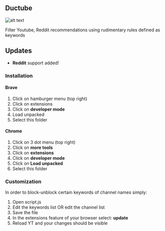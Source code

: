## Ductube

![alt text](static/img/ducttube.webp "Duct tape Icon")

Filter Youtube, Reddit recommendations using rudimentary rules defined as keywords

## Updates

* **Reddit** support added!

### Installation

#### Brave
1. Click on hamburger menu (top right)
2. Click on extensions
3. Click on **developer mode**
3. Load unpacked
4. Select this folder

#### Chrome

1. Click on 3 dot menu (top right)
2. Click on **more tools**
3. Click on **extensions**
4. Click on **developer mode**
5. Click on **Load unpacked**
6. Select this folder

### Customization

In order to block-unblock certain keywords of channel names simply:
1. Open script.js
2. Edit the keywords list OR edit the channel list
3. Save the file
4. In the extensions feature of your browser select: **update**
5. Reload YT and your changes should be visible
